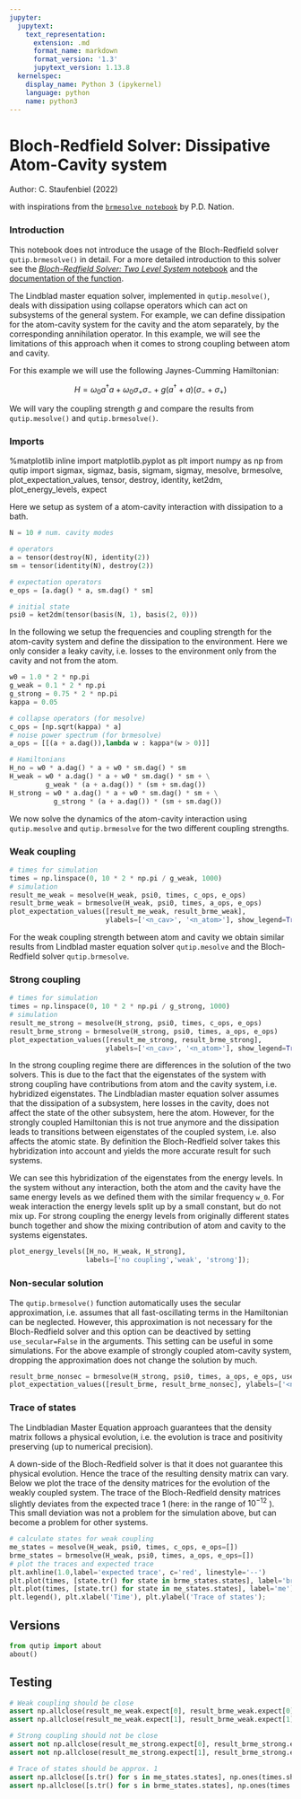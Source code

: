 ```yaml
---
jupyter:
  jupytext:
    text_representation:
      extension: .md
      format_name: markdown
      format_version: '1.3'
      jupytext_version: 1.13.8
  kernelspec:
    display_name: Python 3 (ipykernel)
    language: python
    name: python3
---
```


<!-- #region -->
# Bloch-Redfield Solver: Dissipative Atom-Cavity system

Author: C. Staufenbiel (2022)

with inspirations from the [`brmesolve notebook`](https://github.com/qutip/qutip-notebooks/blob/master/examples/brmesolve.ipynb) by P.D. Nation.

### Introduction

This notebook does not introduce the usage of the Bloch-Redfield solver `qutip.brmesolve()` in detail. For a more detailed introduction to this solver see the [*Bloch-Redfield Solver: Two Level System* notebook](./brmesolve_tls.md) and the [documentation of the function](https://qutip.org/docs/latest/guide/dynamics/dynamics-bloch-redfield.html).

The Lindblad master equation solver, implemented in `qutip.mesolve()`, deals with dissipation using collapse operators which can act on subsystems of the general system. For example, we can define dissipation for the atom-cavity system for the cavity and the atom separately, by the corresponding annihilation operator. In this example, we will see the limitations of this approach when it comes to strong coupling between atom and cavity.

For this example we will use the following Jaynes-Cumming Hamiltonian: 

$$H =  \omega_0 a^\dagger a + \omega_0 \sigma_+ \sigma_- + g(a^\dagger + a)(\sigma_- + \sigma_+)$$

We will vary the coupling strength $g$ and compare the results from `qutip.mesolve()` and `qutip.brmesolve()`.


### Imports

<!-- #endregion -->

<!-- #raw -->
%matplotlib inline
import matplotlib.pyplot as plt
import numpy as np
from qutip import sigmax, sigmaz, basis, sigmam, sigmay, mesolve, brmesolve, plot_expectation_values, tensor, destroy, identity, ket2dm, plot_energy_levels, expect
<!-- #endraw -->

<!-- #region -->


Here we setup as system of a atom-cavity interaction with dissipation to a bath.
<!-- #endregion -->

```python
N = 10 # num. cavity modes

# operators
a = tensor(destroy(N), identity(2))
sm = tensor(identity(N), destroy(2))

# expectation operators
e_ops = [a.dag() * a, sm.dag() * sm]

# initial state 
psi0 = ket2dm(tensor(basis(N, 1), basis(2, 0)))
```

In the following we setup the frequencies and coupling strength for the atom-cavity system and define the dissipation to the environment. Here we only consider a leaky cavity, i.e. losses to the environment only from the cavity and not from the atom.

```python
w0 = 1.0 * 2 * np.pi
g_weak = 0.1 * 2 * np.pi
g_strong = 0.75 * 2 * np.pi
kappa = 0.05

# collapse operators (for mesolve)
c_ops = [np.sqrt(kappa) * a]
# noise power spectrum (for brmesolve)
a_ops = [[(a + a.dag()),lambda w : kappa*(w > 0)]]

# Hamiltonians
H_no = w0 * a.dag() * a + w0 * sm.dag() * sm
H_weak = w0 * a.dag() * a + w0 * sm.dag() * sm + \
         g_weak * (a + a.dag()) * (sm + sm.dag())
H_strong = w0 * a.dag() * a + w0 * sm.dag() * sm + \
           g_strong * (a + a.dag()) * (sm + sm.dag())
```

We now solve the dynamics of the atom-cavity interaction using `qutip.mesolve` and `qutip.brmesolve` for the two different coupling strengths.
### Weak coupling

```python
# times for simulation
times = np.linspace(0, 10 * 2 * np.pi / g_weak, 1000)
# simulation
result_me_weak = mesolve(H_weak, psi0, times, c_ops, e_ops)
result_brme_weak = brmesolve(H_weak, psi0, times, a_ops, e_ops)
plot_expectation_values([result_me_weak, result_brme_weak],
                        ylabels=['<n_cav>', '<n_atom>'], show_legend=True);
```

For the weak coupling strength between atom and cavity we obtain similar results from Lindblad master equation solver `qutip.mesolve` and the Bloch-Redfield solver `qutip.brmesolve`.

### Strong coupling

```python
# times for simulation
times = np.linspace(0, 10 * 2 * np.pi / g_strong, 1000)
# simulation
result_me_strong = mesolve(H_strong, psi0, times, c_ops, e_ops)
result_brme_strong = brmesolve(H_strong, psi0, times, a_ops, e_ops)
plot_expectation_values([result_me_strong, result_brme_strong],
                        ylabels=['<n_cav>', '<n_atom>'], show_legend=True);
```

In the strong coupling regime there are differences in the solution of the two solvers. This is due to the fact that the eigenstates of the system with strong coupling have contributions from atom and the cavity system, i.e. hybridized eigenstates. The Lindbladian master equation solver assumes that the dissipation of a subsystem, here losses in the cavity, does not affect the state of the other subsystem, here the atom. However, for the strongly coupled Hamiltonian this is not true anymore and the dissipation leads to transitions between eigenstates of the coupled system, i.e. also affects the atomic state. By definition the Bloch-Redfield solver takes this hybridization into account and yields the more accurate result for such systems.

We can see this hybridization of the eigenstates from the energy levels. In the system without any interaction, both the atom and the cavity have the same energy levels as we defined them with the similar frequency `w_0`.
For weak interaction the energy levels split up by a small constant, but do not mix up. For strong coupling the energy levels from originally different states bunch together and show the mixing contribution of atom and cavity to the systems eigenstates.

```python
plot_energy_levels([H_no, H_weak, H_strong],
                   labels=['no coupling','weak', 'strong']);
```

### Non-secular solution
The `qutip.brmesolve()` function automatically uses the secular approximation, i.e. assumes that all fast-oscillating terms in the Hamiltonian can be neglected. However, this approximation is not necessary for the Bloch-Redfield solver and this option can be deactived by setting `use_secular=False` in the arguments. This setting can be useful in some simulations. For the above example of strongly coupled atom-cavity system, dropping the approximation does not change the solution by much.

```python
result_brme_nonsec = brmesolve(H_strong, psi0, times, a_ops, e_ops, use_secular=False)
plot_expectation_values([result_brme, result_brme_nonsec], ylabels=['<n_cav>', '<n_atom>'], show_legend=True);
```

### Trace of states
The Lindbladian Master Equation approach guarantees that the density matrix follows a physical evolution, i.e. the evolution is trace and positivity preserving (up to numerical precision). 

A down-side of the Bloch-Redfield solver is that it does not guarantee this physical evolution. Hence the trace of the resulting density matrix can vary. Below we plot the trace of the density matrices for the evolution of the weakly coupled system. The trace of the Bloch-Redfield density matrices slightly deviates from the expected trace $1$ (here: in the range of $10^{-12}$ ). This small deviation was not a problem for the simulation above, but can become a problem for other systems.  

```python
# calculate states for weak coupling
me_states = mesolve(H_weak, psi0, times, c_ops, e_ops=[])
brme_states = brmesolve(H_weak, psi0, times, a_ops, e_ops=[])
# plot the traces and expected trace
plt.axhline(1.0,label='expected trace', c='red', linestyle='--')
plt.plot(times, [state.tr() for state in brme_states.states], label='brme')
plt.plot(times, [state.tr() for state in me_states.states], label='me')
plt.legend(), plt.xlabel('Time'), plt.ylabel('Trace of states');
```

## Versions

```python
from qutip import about
about()
```

## Testing

```python
# Weak coupling should be close
assert np.allclose(result_me_weak.expect[0], result_brme_weak.expect[0], atol=0.05)
assert np.allclose(result_me_weak.expect[1], result_brme_weak.expect[1], atol=0.05)

# Strong coupling should not be close
assert not np.allclose(result_me_strong.expect[0], result_brme_strong.expect[0], atol=0.1)
assert not np.allclose(result_me_strong.expect[1], result_brme_strong.expect[1], atol=0.1)

# Trace of states should be approx. 1
assert np.allclose([s.tr() for s in me_states.states], np.ones(times.shape[0]))
assert np.allclose([s.tr() for s in brme_states.states], np.ones(times.shape[0]))
```
